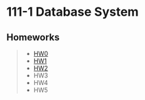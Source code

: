# 111-1 Database System
## Homeworks
> * [HW0](https://github.com/Robbish1106/DB/tree/main/HW0)
> * [HW1](https://github.com/Robbish1106/DB/tree/main/HW1)
> * [HW2]()
> * HW3
> * HW4
> * HW5


